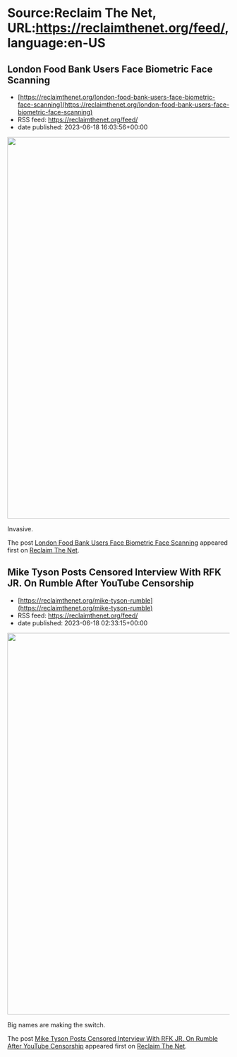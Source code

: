 # Source:Reclaim The Net, URL:https://reclaimthenet.org/feed/, language:en-US

## London Food Bank Users Face Biometric Face Scanning
 - [https://reclaimthenet.org/london-food-bank-users-face-biometric-face-scanning](https://reclaimthenet.org/london-food-bank-users-face-biometric-face-scanning)
 - RSS feed: https://reclaimthenet.org/feed/
 - date published: 2023-06-18 16:03:56+00:00

<a href="https://reclaimthenet.org/london-food-bank-users-face-biometric-face-scanning" rel="nofollow" title="London Food Bank Users Face Biometric Face Scanning"><img alt="" class="webfeedsFeaturedVisual wp-post-image" height="864" src="https://reclaimthenet.org/wp-content/uploads/2023/06/food-bank-uk-face-scan.jpg" style="display: block; margin: auto; margin-bottom: 15px;" width="1536" /></a><p>Invasive.</p>
<p>The post <a href="https://reclaimthenet.org/london-food-bank-users-face-biometric-face-scanning" rel="nofollow">London Food Bank Users Face Biometric Face Scanning</a> appeared first on <a href="https://reclaimthenet.org" rel="nofollow">Reclaim The Net</a>.</p>

## Mike Tyson Posts Censored Interview With RFK JR. On Rumble After YouTube Censorship
 - [https://reclaimthenet.org/mike-tyson-rumble](https://reclaimthenet.org/mike-tyson-rumble)
 - RSS feed: https://reclaimthenet.org/feed/
 - date published: 2023-06-18 02:33:15+00:00

<a href="https://reclaimthenet.org/mike-tyson-rumble" rel="nofollow" title="Mike Tyson Posts Censored Interview With RFK JR. On Rumble After YouTube Censorship"><img alt="" class="webfeedsFeaturedVisual wp-post-image" height="864" src="https://reclaimthenet.org/wp-content/uploads/2023/06/rfk-tyson-rumble.jpg" style="display: block; margin: auto; margin-bottom: 15px;" width="1536" /></a><p>Big names are making the switch.</p>
<p>The post <a href="https://reclaimthenet.org/mike-tyson-rumble" rel="nofollow">Mike Tyson Posts Censored Interview With RFK JR. On Rumble After YouTube Censorship</a> appeared first on <a href="https://reclaimthenet.org" rel="nofollow">Reclaim The Net</a>.</p>

